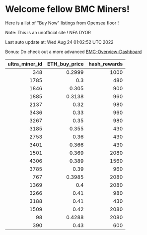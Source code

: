 # Welcome fellow BMC Miners!
Here is a list of "Buy Now" listings from Opensea floor !

Note: This is an unofficial site ! NFA DYOR

Last auto update at: Wed Aug 24 01:02:52 UTC 2022

Bonus: Do check out a more advanced [BMC-Overview-Dashboard](https://dune.com/defifunk/BMC-Overview-Dashboard)


|   ultra_miner_id |   ETH_buy_price |   hash_rewards |
|-----------------:|----------------:|---------------:|
|              348 |          0.2999 |           1000 |
|             1785 |          0.3    |            480 |
|             1846 |          0.305  |            900 |
|             1885 |          0.3138 |            960 |
|             2137 |          0.32   |            980 |
|             3436 |          0.33   |            960 |
|             3267 |          0.35   |            980 |
|             3185 |          0.355  |            430 |
|             2753 |          0.36   |            430 |
|             3401 |          0.366  |            430 |
|             1501 |          0.369  |           2080 |
|             4306 |          0.389  |           1560 |
|             3785 |          0.39   |            960 |
|              767 |          0.3985 |           2080 |
|             1369 |          0.4    |           2080 |
|             3266 |          0.41   |            980 |
|             3188 |          0.41   |            430 |
|             1509 |          0.42   |           2080 |
|               98 |          0.4288 |           2080 |
|              390 |          0.43   |            600 |